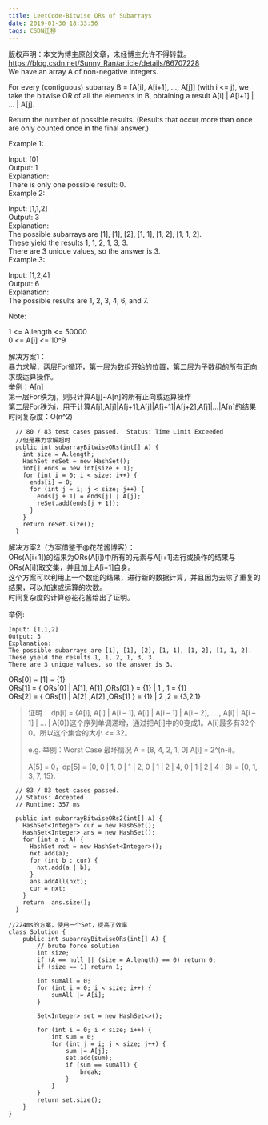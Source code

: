 ```yaml
---
title: LeetCode-Bitwise ORs of Subarrays
date: 2019-01-30 18:33:56
tags: CSDN迁移
---
```

 版权声明：本文为博主原创文章，未经博主允许不得转载。 https://blog.csdn.net/Sunny_Ran/article/details/86707228   
  We have an array A of non-negative integers.

 For every (contiguous) subarray B = [A[i], A[i+1], …, A[j]] (with i <= j), we take the bitwise OR of all the elements in B, obtaining a result A[i] | A[i+1] | … | A[j].

 Return the number of possible results. (Results that occur more than once are only counted once in the final answer.)

 Example 1:

 Input: [0]  
 Output: 1  
 Explanation:  
 There is only one possible result: 0.  
 Example 2:

 Input: [1,1,2]  
 Output: 3  
 Explanation:  
 The possible subarrays are [1], [1], [2], [1, 1], [1, 2], [1, 1, 2].  
 These yield the results 1, 1, 2, 1, 3, 3.  
 There are 3 unique values, so the answer is 3.  
 Example 3:

 Input: [1,2,4]  
 Output: 6  
 Explanation:  
 The possible results are 1, 2, 3, 4, 6, and 7.

 Note:

 1 <= A.length <= 50000  
 0 <= A[i] <= 10^9

 解决方案1：  
 暴力求解，两层For循环，第一层为数组开始的位置，第二层为子数组的所有正向求或运算操作。  
 举例：A[n]  
 第一层For秩为j，则只计算A[j]~A[n]的所有正向或运算操作  
 第二层For秩为i，用于计算A[j],A[j]|A[j+1],A[j]|A[j+1]|A[j+2],A[j]|…|A[n]的结果  
 时间复杂度：O(n^2)

 
```
  // 80 / 83 test cases passed.  Status: Time Limit Exceeded
  //但是暴力求解超时
  public int subarrayBitwiseORs(int[] A) {
    int size = A.length;
    HashSet reSet = new HashSet();
    int[] ends = new int[size + 1];
    for (int i = 0; i < size; i++) {
      ends[i] = 0;
      for (int j = i; j < size; j++) {
        ends[j + 1] = ends[j] | A[j];
        reSet.add(ends[j + 1]);
      }
    }
    return reSet.size();
  }

```
 解决方案2（方案借鉴于@花花酱博客）：  
 ORs(A[i+1])的结果为ORs(A[i])中所有的元素与A[i+1]进行或操作的结果与ORs(A[i])取交集，并且加上A[i+1]自身。  
 这个方案可以利用上一个数组的结果，进行新的数据计算，并且因为去除了重复的结果，可以加速或运算的次数。  
 时间复杂度的计算@花花酱给出了证明。

 举例:

 
```
Input: [1,1,2]
Output: 3
Explanation: 
The possible subarrays are [1], [1], [2], [1, 1], [1, 2], [1, 1, 2].
These yield the results 1, 1, 2, 1, 3, 3.
There are 3 unique values, so the answer is 3.

```
 ORs[0] = [1] = {1}  
 ORs[1] = { ORs[0] | A[1], A[1] ,ORs[0] } = {1} | 1 , 1 = {1}  
 ORs[2] = { ORs[1] | A[2] ,A[2] ,ORs[1] } = {1} | 2 ,2 = {3,2,1}

 
> 证明： dp[i] = {A[i], A[i] | A[i – 1], A[i] | A[i – 1] | A[i – 2], … , A[i] | A[i – 1] | … | A[0]}这个序列单调递增，通过把A[i]中的0变成1。A[i]最多有32个0。所以这个集合的大小 <= 32。
> 
>  e.g. 举例：Worst Case 最坏情况 A = [8, 4, 2, 1, 0] A[i] = 2^(n-i)。
> 
>  A[5] = 0，dp[5] = {0, 0 | 1, 0 | 1 | 2, 0 | 1 | 2 | 4, 0 | 1 | 2 | 4 | 8} = {0, 1, 3, 7, 15}.
> 
>  
 
```
  // 83 / 83 test cases passed.
  // Status: Accepted
  // Runtime: 357 ms
  
  public int subarrayBitwiseORs2(int[] A) {
    HashSet<Integer> cur = new HashSet();
    HashSet<Integer> ans = new HashSet();
    for (int a : A) {
      HashSet nxt = new HashSet<Integer>();
      nxt.add(a);
      for (int b : cur) {
        nxt.add(a | b);
      }
      ans.addAll(nxt);
      cur = nxt;
    }
    return  ans.size();
  }

```
 
```
//224ms的方案，使用一个Set，提高了效率
class Solution {
    public int subarrayBitwiseORs(int[] A) {
        // brute force solution
        int size;
        if (A == null || (size = A.length) == 0) return 0;
        if (size == 1) return 1;

        int sumAll = 0;
        for (int i = 0; i < size; i++) {
            sumAll |= A[i];
        }

        Set<Integer> set = new HashSet<>();

        for (int i = 0; i < size; i++) {
            int sum = 0;
            for (int j = i; j < size; j++) {
                sum |= A[j];
                set.add(sum);
                if (sum == sumAll) {
                    break;
                }
            }
        }
        return set.size();
    }
}

```
   
  